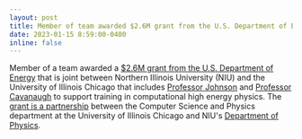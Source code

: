 ```yaml
---
layout: post
title: Member of team awarded $2.6M grant from the U.S. Department of Energy.
date: 2023-01-15 8:59:00-0400
inline: false
---
```


Member of a team awarded a [$2.6M grant from the U.S. Department of Energy](https://newsroom.niu.edu/2-6m-doe-award-will-support-training-in-computational-high-energy-physics/) that is joint between Northern Illinois University (NIU) and the University of Illinois Chicago that includes [Professor Johnson](https://cs.uic.edu/profiles/andrew-johnson/) and [Professor Cavanaugh](https://phys.uic.edu/profiles/cavanaugh-richard/) to support training in computational high energy physics. The [grant is a partnership](https://www.c2thep2.org) between the Computer Science and Physics department at the University of Illinois Chicago and NIU's [Department of Physics](https://www.niu.edu/clas/physics/index.shtml).